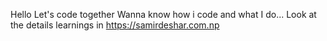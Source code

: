 Hello
Let's code together 
Wanna know how i code and what I do... 
Look at the details learnings in https://samirdeshar.com.np
